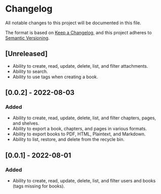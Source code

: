 # Changelog
All notable changes to this project will be documented in this file.

The format is based on [Keep a Changelog](https://keepachangelog.com/en/1.0.0/),
and this project adheres to [Semantic Versioning](https://semver.org/spec/v2.0.0.html).

## [Unreleased]
- Ability to create, read, update, delete, list, and filter attachments.
- Ability to search.
- Ability to use tags when creating a book.

## [0.0.2] - 2022-08-03
### Added
- Ability to create, read, update, delete, list, and filter chapters, pages, and shelves.
- Ability to export a book, chapters, and pages in various formats.
- Ability to export books to PDF, HTML, Plaintext, and Markdown.
- Ability to list, restore, and delete from the recycle bin.

## [0.0.1] - 2022-08-01
### Added
- Ability to create, read, update, delete, list, and filter users and books (tags missing for books).